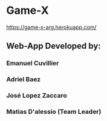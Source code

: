 # Game-X

https://game-x-arg.herokuapp.com/

## Web-App Developed by:
### Emanuel Cuvillier
### Adriel Baez
### José Lopez Zaccaro
### Matias D'alessio (Team Leader)
